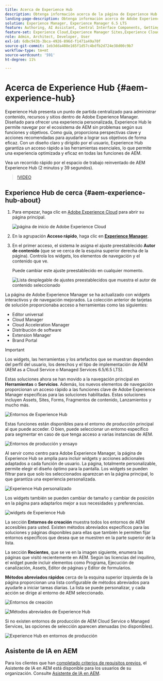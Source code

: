 ```yaml
---
title: Acerca de Experience Hub
description: Obtenga información acerca de la página de Experience Hub de Adobe.
landing-page-description: Obtenga información acerca de Adobe Experience Hub, un punto de partida centralizado para acceder a todas las funcionalidades de AEM.
solution: Experience Manager, Experience Manager 6.5 LTS
feature: Authoring, AI Assistant, Central Interface Components, Getting Started, Onboarding, Programs, Workflows
feature-set: Experience Cloud,Experience Manager Sites,Experience Cloud Services
role: Admin, Architect, Developer, User
exl-id: 6dbc943b-3bca-4926-896d-f1471a49a70f
source-git-commit: 1eb3dda408e165f1d57c4bdfb2d724e38d00c9b7
workflow-type: tm+mt
source-wordcount: '591'
ht-degree: 11%

---
```


# Acerca de Experience Hub {#aem-experience-hub}

Experience Hub presenta un punto de partida centralizado para administrar contenido, recursos y sitios dentro de Adobe Experience Manager. Diseñado para ofrecer una experiencia personalizada, Experience Hub le permite navegar por el ecosistema de AEM sin problemas según sus funciones y objetivos. Como guía, proporciona perspectivas clave y acciones recomendadas para ayudarle a lograr sus objetivos de forma eficaz. Con un diseño claro y dirigido por el usuario, Experience Hub garantiza un acceso rápido a las herramientas esenciales, lo que permite una experiencia optimizada y eficaz en todas las funciones de AEM.

Vea un recorrido rápido por el espacio de trabajo reinventado de AEM Experience Hub (2 minutos y 39 segundos).

>[!VIDEO](https://video.tv.adobe.com/v/3475195/?learn=on&enablevpops&captions=spa)

<!--
Available as a private beta, Experience Hub offers an optimized experience focused on improving workflows, prioritizing goals, and delivering results. Opting in lets you influence Experience Hub's development by providing feedback that helps shape its future and enhances its value for the entire AEM community. -->

## Experience Hub de cerca {#aem-experience-hub-about}

1. Para empezar, haga clic en [Adobe Experience Cloud](https://experience.adobe.com/#/@foundationinternal/home) para abrir su página principal.

   ![página de inicio de Adobe Experience Cloud](/help/assets/assets-experience-hub/experience-cloud-experiencemanager-ams.png)

1. En la agrupación **Acceso rápido**, haga clic en [**Experience Manager**](https://experience.adobe.com).
1. En el primer acceso, el sistema le asigna el ajuste preestablecido **Autor de contenido** (que se ve cerca de la esquina superior derecha de la página). Controla los widgets, los elementos de navegación y el contenido que ve.

   Puede cambiar este ajuste preestablecido en cualquier momento.

   ![Lista desplegable de ajustes preestablecidos que muestra el autor de contenido seleccionado](/help/assets/assets-experience-hub/experience-hub-role-selection.png)

La página de Adobe Experience Manager se ha actualizado con widgets interactivos y de navegación mejorados. La colección anterior de tarjetas de solución proporcionaba acceso a herramientas como las siguientes:

* Editor universal
* Cloud Manager
* Cloud Acceleration Manager
* Distribución de software
* Extension Manager
* Brand Portal

>[!IMPORTANT]
>
>Los widgets, las herramientas y los artefactos que se muestran dependen del perfil del usuario, los derechos y el tipo de implementación de AEM (AEM as a Cloud Service o Managed Services 6.5/6.5 LTS).

Estas soluciones ahora se han movido a la navegación principal en **Herramientas** o **Servicios**. Además, los nuevos elementos de navegación proporcionan un acceso rápido a las funciones clave de Adobe Experience Manager específicas para las soluciones habilitadas. Estas soluciones incluyen Assets, Sites, Forms, Fragmentos de contenido, Lanzamientos y mucho más.

![Entornos de Experience Hub](/help/assets/assets-experience-hub/experience-hub-author-environments-ams.png)

Estas funciones están disponibles para el entorno de producción principal al que puede acceder. O bien, puede seleccionar un entorno específico para segmentar en caso de que tenga acceso a varias instancias de AEM.

![Entornos de producción y ensayo](/help/assets/assets-experience-hub/experience-hub-prod-stage-ams.png)

Al servir como centro para Adobe Experience Manager, la página de Experience Hub se amplía para incluir widgets y acciones adicionales adaptados a cada función de usuario. La página, totalmente personalizable, permite elegir el diseño óptimo para la pantalla. Los widgets se pueden filtrar para que solo los seleccionados aparezcan en la página principal, lo que garantiza una experiencia personalizada.

![Experience Hub personalizado](/help/assets/assets-experience-hub/experience-hub-custom-ams.png)

Los widgets también se pueden cambiar de tamaño y cambiar de posición en la página para adaptarlos mejor a sus necesidades y preferencias.

![widgets de Experience Hub](/help/assets/assets-experience-hub/experience-hub-custom-widgets-ams.png)

La sección **Entornos de creación** muestra todos los entornos de AEM accesibles para usted. Existen métodos abreviados específicos para las soluciones y páginas disponibles para ellas que también le permiten fijar entornos específicos que desea que se muestren en la parte superior de la lista.

La sección **Recientes**, que se ve en la imagen siguiente, enumera las páginas que visitó recientemente en AEM. Según las licencias del inquilino, el widget puede incluir elementos como Programa, Ejecución de canalización, Assets, Editor de páginas y Editor de formularios.

**Métodos abreviados rápidos** cerca de la esquina superior izquierda de la página proporcionan una lista configurable de métodos abreviados para ayudarle a iniciar tareas diarias. La lista se puede personalizar, y cada acción se dirige al entorno de AEM seleccionado.

![Entornos de creación](/help/assets/assets-experience-hub/experience-hub-recents-ams.png)

![Métodos abreviados de Experience Hub](/help/assets/assets-experience-hub/experience-hub-quick-shortcuts-ams.png)

Si no existen entornos de producción de AEM Cloud Service o Managed Services, las opciones de selección aparecen atenuadas (no disponibles).

![Experience Hub en entornos de producción](/help/assets/assets-experience-hub/experience-hub-no-prod-environs-ams.png)

## Asistente de IA en AEM

Para los clientes que han [completado criterios de requisitos previos](/help/ai-assistant-in-aem.md#get-access), el Asistente de IA en AEM está disponible para los usuarios de su organización. Consulte [Asistente de IA en AEM](/help/ai-assistant-in-aem.md).
